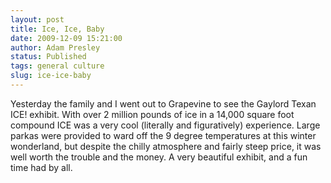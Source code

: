 ```yaml
---
layout: post
title: Ice, Ice, Baby
date: 2009-12-09 15:21:00
author: Adam Presley
status: Published
tags: general culture
slug: ice-ice-baby
---
```


Yesterday the family and I went out to Grapevine to see the Gaylord
Texan ICE! exhibit. With over 2 million pounds of ice in a 14,000 square
foot compound ICE was a very cool (literally and figuratively)
experience. Large parkas were provided to ward off the 9 degree
temperatures at this winter wonderland, but despite the chilly
atmosphere and fairly steep price, it was well worth the trouble and the
money. A very beautiful exhibit, and a fun time had by all.  
